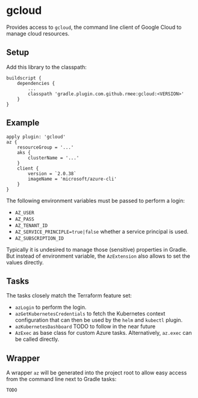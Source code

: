 # gcloud

Provides access to `gcloud`, the command line client of Google Cloud to manage cloud resources.

## Setup

Add this library to the classpath:

```
buildscript {
	dependencies {
	    ...
		classpath 'gradle.plugin.com.github.rmee:gcloud:<VERSION>'
	}
}
```
 
## Example

```
apply plugin: 'gcloud'
az {
	resourceGroup = '...'
	aks {
		clusterName = '...'
	}
	client {
		version = `2.0.38`
		imageName = 'microsoft/azure-cli'
	}
}
```

The following environment variables must be passed to perform a login:

- `AZ_USER`
- `AZ_PASS`
- `AZ_TENANT_ID`
- `AZ_SERVICE_PRINCIPLE=true|false` whether a service principal is used.
- `AZ_SUBSCRIPTION_ID`
  		
Typically it is undesired to manage those (sensitive) properties in Gradle. But instead of environment variable, the
`AzExtension` also allows to set the values directly. 		

## Tasks

The tasks closely match the Terraform feature set:

- `azLogin` to perform the login. 
- `azGetKubernetesCredentials` to fetch the Kubernetes context configuration that can then be used by the `helm` and `kubectl` plugin.
- `azKubernetesDashboard` TODO to follow in the near future
- `AzExec` as base class for custom Azure tasks. Alternatively, `az.exec` can be called directly.


## Wrapper

A wrapper `az` will be generated into the project root to allow easy access from the command line next to Gradle tasks:

```
TODO
```